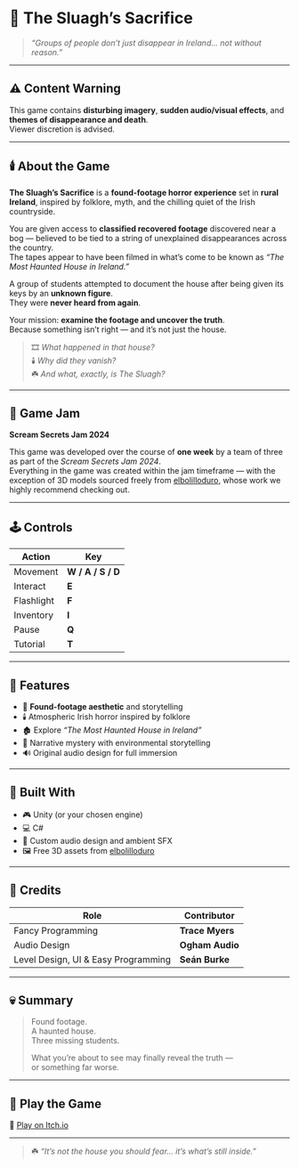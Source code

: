 # 🎥 The Sluagh’s Sacrifice

> *“Groups of people don’t just disappear in Ireland... not without reason.”*

---

## ⚠️ Content Warning
This game contains **disturbing imagery**, **sudden audio/visual effects**, and **themes of disappearance and death**.  
Viewer discretion is advised.

---

## 🕯️ About the Game

**The Sluagh’s Sacrifice** is a **found-footage horror experience** set in **rural Ireland**, inspired by folklore, myth, and the chilling quiet of the Irish countryside.

You are given access to **classified recovered footage** discovered near a bog — believed to be tied to a string of unexplained disappearances across the country.  
The tapes appear to have been filmed in what’s come to be known as *“The Most Haunted House in Ireland.”*

A group of students attempted to document the house after being given its keys by an **unknown figure**.  
They were **never heard from again**.

Your mission: **examine the footage and uncover the truth**.  
Because something isn’t right — and it’s not just the house.

> 🎞️ *What happened in that house?*  
> 🕯️ *Why did they vanish?*  
> ☘️ *And what, exactly, is The Sluagh?*

---

## 👻 Game Jam

**Scream Secrets Jam 2024**

This game was developed over the course of **one week** by a team of three as part of the *Scream Secrets Jam 2024*.  
Everything in the game was created within the jam timeframe — with the exception of 3D models sourced freely from [elbolilloduro](https://elbolilloduro.itch.io/), whose work we highly recommend checking out.

---

## 🕹️ Controls

| Action | Key |
|--------|-----|
| Movement | **W / A / S / D** |
| Interact | **E** |
| Flashlight | **F** |
| Inventory | **I** |
| Pause | **Q** |
| Tutorial | **T** |

---

## 🔦 Features

- 🎥 **Found-footage aesthetic** and storytelling  
- 🕯️ Atmospheric Irish horror inspired by folklore  
- 🏚️ Explore *“The Most Haunted House in Ireland”*  
- 🧩 Narrative mystery with environmental storytelling  
- 🔊 Original audio design for full immersion  

---

## 🧱 Built With

- 🎮 Unity (or your chosen engine)  
- 💻 C#  
- 🎵 Custom audio design and ambient SFX  
- 🖼️ Free 3D assets from [elbolilloduro](https://elbolilloduro.itch.io/)

---

## 👥 Credits

| Role | Contributor |
|------|--------------|
| Fancy Programming | **Trace Myers** |
| Audio Design | **Ogham Audio** |
| Level Design, UI & Easy Programming | **Seán Burke** |

---

## 💀 Summary

> Found footage.  
> A haunted house.  
> Three missing students.  
>  
> What you’re about to see may finally reveal the truth —  
> or something far worse.

---

## 🧩 Play the Game

🔗 [Play on Itch.io](https://massivemeltmedia.itch.io/the-sluaghs-sacrifice)  

---

> ☘️ *“It’s not the house you should fear… it’s what’s still inside.”*
